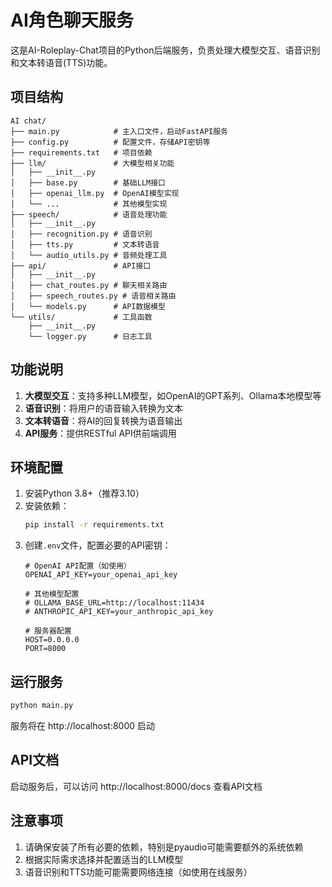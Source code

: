 # AI角色聊天服务

这是AI-Roleplay-Chat项目的Python后端服务，负责处理大模型交互、语音识别和文本转语音(TTS)功能。

## 项目结构

```
AI chat/
├── main.py            # 主入口文件，启动FastAPI服务
├── config.py          # 配置文件，存储API密钥等
├── requirements.txt   # 项目依赖
├── llm/               # 大模型相关功能
│   ├── __init__.py
│   ├── base.py        # 基础LLM接口
│   ├── openai_llm.py  # OpenAI模型实现
│   └── ...            # 其他模型实现
├── speech/            # 语音处理功能
│   ├── __init__.py
│   ├── recognition.py # 语音识别
│   ├── tts.py         # 文本转语音
│   └── audio_utils.py # 音频处理工具
├── api/               # API接口
│   ├── __init__.py
│   ├── chat_routes.py # 聊天相关路由
│   ├── speech_routes.py # 语音相关路由
│   └── models.py      # API数据模型
└── utils/             # 工具函数
    ├── __init__.py
    └── logger.py      # 日志工具
```

## 功能说明

1. **大模型交互**：支持多种LLM模型，如OpenAI的GPT系列、Ollama本地模型等
2. **语音识别**：将用户的语音输入转换为文本
3. **文本转语音**：将AI的回复转换为语音输出
4. **API服务**：提供RESTful API供前端调用

## 环境配置

1. 安装Python 3.8+（推荐3.10）
2. 安装依赖：
   ```bash
   pip install -r requirements.txt
   ```
3. 创建`.env`文件，配置必要的API密钥：
   ```
   # OpenAI API配置（如使用）
   OPENAI_API_KEY=your_openai_api_key
   
   # 其他模型配置
   # OLLAMA_BASE_URL=http://localhost:11434
   # ANTHROPIC_API_KEY=your_anthropic_api_key
   
   # 服务器配置
   HOST=0.0.0.0
   PORT=8000
   ```

## 运行服务

```bash
python main.py
```

服务将在 http://localhost:8000 启动

## API文档

启动服务后，可以访问 http://localhost:8000/docs 查看API文档

## 注意事项

1. 请确保安装了所有必要的依赖，特别是pyaudio可能需要额外的系统依赖
2. 根据实际需求选择并配置适当的LLM模型
3. 语音识别和TTS功能可能需要网络连接（如使用在线服务）